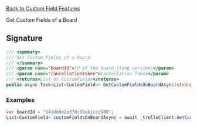 [Back to Custom Field Features](TrelloClient#custom-field-features)

Get Custom Fields of a Board

## Signature
```cs
/// <summary>
/// Get Custom Fields of a Board
/// </summary>
/// <param name="boardId">Id of the Board (long version)</param>
/// <param name="cancellationToken">Cancellation Token</param>
/// <returns>List of CustomFields</returns>
public async Task<List<CustomField>> GetCustomFieldsOnBoardAsync(string boardId, CancellationToken cancellationToken = default) {...}
```
### Examples

```cs
var boardId = "641ddde2e37dc99ab1ccc988";
List<CustomField> customFieldsOnBoardAsync = await _trelloClient.GetCustomFieldsOnBoardAsync(boardId);
```